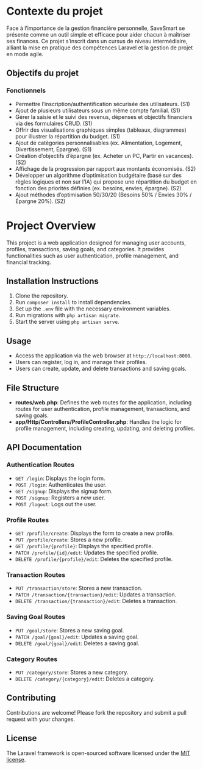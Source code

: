 # Contexte du projet
Face à l’importance de la gestion financière personnelle, SaveSmart se présente comme un outil simple et efficace pour aider chacun à maîtriser ses finances. Ce projet s’inscrit dans un cursus de niveau intermédiaire, alliant la mise en pratique des compétences Laravel et la gestion de projet en mode agile.

## Objectifs du projet

### Fonctionnels
- Permettre l’inscription/authentification sécurisée des utilisateurs. (S1)
- Ajout de plusieurs utilisateurs sous un même compte familial. (S1)
- Gérer la saisie et le suivi des revenus, dépenses et objectifs financiers via des formulaires CRUD. (S1)
- Offrir des visualisations graphiques simples (tableaux, diagrammes) pour illustrer la répartition du budget. (S1)
- Ajout de catégories personnalisables (ex. Alimentation, Logement, Divertissement, Épargne). (S1)
- Création d’objectifs d’épargne (ex. Acheter un PC, Partir en vacances). (S2)
- Affichage de la progression par rapport aux montants économisés. (S2)
- Développer un algorithme d’optimisation budgétaire (basé sur des règles logiques et non sur l’IA) qui propose une répartition du budget en fonction des priorités définies (ex. besoins, envies, épargne). (S2)
- Ajout méthodes d’optimisation 50/30/20 (Besoins 50% / Envies 30% / Épargne 20%). (S2)

# Project Overview
This project is a web application designed for managing user accounts, profiles, transactions, saving goals, and categories. It provides functionalities such as user authentication, profile management, and financial tracking.

## Installation Instructions
1. Clone the repository.
2. Run `composer install` to install dependencies.
3. Set up the `.env` file with the necessary environment variables.
4. Run migrations with `php artisan migrate`.
5. Start the server using `php artisan serve`.

## Usage
- Access the application via the web browser at `http://localhost:8000`.
- Users can register, log in, and manage their profiles.
- Users can create, update, and delete transactions and saving goals.

## File Structure
- **routes/web.php**: Defines the web routes for the application, including routes for user authentication, profile management, transactions, and saving goals.
- **app/Http/Controllers/ProfileController.php**: Handles the logic for profile management, including creating, updating, and deleting profiles.

## API Documentation
### Authentication Routes
- `GET /login`: Displays the login form.
- `POST /login`: Authenticates the user.
- `GET /signup`: Displays the signup form.
- `POST /signup`: Registers a new user.
- `POST /logout`: Logs out the user.

### Profile Routes
- `GET /profile/create`: Displays the form to create a new profile.
- `PUT /profile/create`: Stores a new profile.
- `GET /profile/{profile}`: Displays the specified profile.
- `PATCH /profile/{id}/edit`: Updates the specified profile.
- `DELETE /profile/{profile}/edit`: Deletes the specified profile.

### Transaction Routes
- `PUT /transaction/store`: Stores a new transaction.
- `PATCH /transaction/{transaction}/edit`: Updates a transaction.
- `DELETE /transaction/{transaction}/edit`: Deletes a transaction.

### Saving Goal Routes
- `PUT /goal/store`: Stores a new saving goal.
- `PATCH /goal/{goal}/edit`: Updates a saving goal.
- `DELETE /goal/{goal}/edit`: Deletes a saving goal.

### Category Routes
- `PUT /category/store`: Stores a new category.
- `DELETE /category/{category}/edit`: Deletes a category.

## Contributing
Contributions are welcome! Please fork the repository and submit a pull request with your changes.

## License
The Laravel framework is open-sourced software licensed under the [MIT license](https://opensource.org/licenses/MIT).
